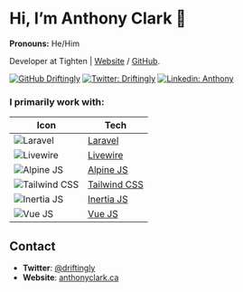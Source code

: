 # Hi, I’m Anthony Clark 👋

**Pronouns:** He/Him

Developer at Tighten | [Website](https://tighten.com/) / [GitHub](https://github.com/tighten).

[![GitHub Driftingly](https://img.shields.io/github/followers/driftingly?label=follow&style=social)](https://github.com/driftingly)
[![Twitter: Driftingly](https://img.shields.io/twitter/follow/driftingly?style=social)](https://twitter.com/driftingly)
[![Linkedin: Anthony](https://img.shields.io/badge/-destructible-blue?style=flat-square&logo=Linkedin&logoColor=white&link=https://www.linkedin.com/in/destructible/)](https://www.linkedin.com/in/destructible/)

### I primarily work with:

| Icon | Tech |
| --- | --- |
| ![Laravel](https://avatars.githubusercontent.com/u/958072?s=20&v=4) | [Laravel](https://github.com/laravel) |
| ![Livewire](https://avatars.githubusercontent.com/u/51960834?s=20&v=4) | [Livewire](https://github.com/livewire) |
| ![Alpine JS](https://avatars.githubusercontent.com/u/59030169?s=20&v=4) | [Alpine JS](https://github.com/alpinejs) |
| ![Tailwind CSS](https://avatars.githubusercontent.com/u/67109815?s=20&v=4) | [Tailwind CSS](https://github.com/tailwindlabs) |
| ![Inertia JS](https://avatars.githubusercontent.com/u/47703742?s=20&v=4) | [Inertia JS](https://github.com/inertiajs) |
| ![Vue JS](https://avatars.githubusercontent.com/u/6128107?s=20&v=4) | [Vue JS](https://github.com/vuejs) |

## Contact

- **Twitter**: [@driftingly](https://twitter.com/driftingly)
- **Website**: [anthonyclark.ca](https://anthonyclark.ca)
